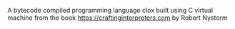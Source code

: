 A bytecode compiled programming language clox built using C virtual machine from the book 
https://craftinginterpreters.com by Robert Nystorm
